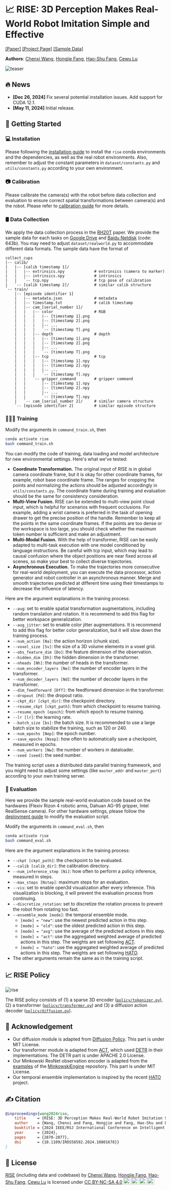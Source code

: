 # 📈 RISE: 3D Perception Makes Real-World Robot Imitation Simple and Effective

[[Paper]](https://arxiv.org/pdf/2404.12281.pdf) [[Project Page]](https://rise-policy.github.io/) [[Sample Data]](https://drive.google.com/drive/folders/1eIjPKf_g-1DjYqMTYjSzVBixjnveyD89?usp=sharing)

**Authors**: [Chenxi Wang](https://github.com/chenxi-wang), [Hongjie Fang](https://tonyfang.net/), [Hao-Shu Fang](https://fang-haoshu.github.io/), [Cewu Lu](https://www.mvig.org/)

![teaser](assets/images/teaser.jpg)

## 🔥 News

- **[Dec 26, 2024]** Fix several potential installation issues. Add support for CUDA 12.1.
- **[May 11, 2024]** Initial release.

## 🛫 Getting Started

### 💻 Installation

Please following the [installation guide](assets/docs/INSTALL.md) to install the `rise` conda environments and the dependencies, as well as the real robot environments. Also, remember to adjust the constant parameters in `dataset/constants.py` and `utils/constants.py` according to your own environment.

### 📷 Calibration

Please calibrate the camera(s) with the robot before data collection and evaluation to ensure correct spatial transformations between camera(s) and the robot. Please refer to [calibration guide](assets/docs/CALIB.md) for more details.

### 🛢️ Data Collection

We apply the data collection process in the <a href="https://rh20t.github.io/">RH20T</a> paper. We provide the sample data for each tasks on [Google Drive](https://drive.google.com/drive/folders/1eIjPKf_g-1DjYqMTYjSzVBixjnveyD89?usp=sharing) and [Baidu Netdisk](https://pan.baidu.com/s/1EO1rbXbc9qaQMhV3pHZLpw) (code: 643b). You may need to adjust `dataset/realworld.py` to accommodate different data formats. The sample data have the format of

```
collect_cups
|-- calib/
|   |-- [calib timestamp 1]/
|   |   |-- extrinsics.npy             # extrinsics (camera to marker)
|   |   |-- intrinsics.npy             # intrinsics
|   |   `-- tcp.npy                    # tcp pose of calibration
|   `-- [calib timestamp 2]/           # similar calib structure
`-- train/
    |-- [episode identifier 1]
    |   |-- metadata.json              # metadata
    |   |-- timestamp.txt              # calib timestamp  
    |   |-- cam_[serial_number 1]/    
    |   |   |-- color                  # RGB
    |   |   |   |-- [timestamp 1].png
    |   |   |   |-- [timestamp 2].png
    |   |   |   |-- ...
    |   |   |   `-- [timestamp T].png
    |   |   |-- depth                  # depth
    |   |   |   |-- [timestamp 1].png
    |   |   |   |-- [timestamp 2].png
    |   |   |   |-- ...
    |   |   |   `-- [timestamp T].png
    |   |   |-- tcp                    # tcp
    |   |   |   |-- [timestamp 1].npy
    |   |   |   |-- [timestamp 2].npy
    |   |   |   |-- ...
    |   |   |   `-- [timestamp T].npy
    |   |   `-- gripper_command        # gripper command
    |   |       |-- [timestamp 1].npy
    |   |       |-- [timestamp 2].npy
    |   |       |-- ...
    |   |       `-- [timestamp T].npy
    |   `-- cam_[serial_number 2]/     # similar camera structure
    `-- [episode identifier 2]         # similar episode structure
```

### 🧑🏻‍💻 Training

Modify the arguments in `command_train.sh`, then

```bash
conda activate rise
bash command_train.sh
```

You can modify the code of training, data loading and model architecture for new environmental settings. Here's what we've tested:
- **Coordinate Transformation.** The original input of RISE is in global camera coordinate frame, but it is okay for other coordinate frames, for example, robot base coordinate frame. The ranges for cropping the points and normalizing the actions should be adjusted accordingly in `utils/constants.py`. The coordinate frame during training and evaluation should be the same for consistency consideration.
- **Multi-View Fusion.** RISE can be extended to multi-view point cloud input, which is helpful for scenarios with frequent occlusions. For example, adding a wrist camera is preferred in the task of opening drawer to get the precise position of the handle. Remember to keep all the points in the same coordinate frames. If the points are too dense or the workspace is too large, you should check whether the maximum token number is sufficient and make an adjustment.
- **Multi-Modal Fusion.** With the help of transformer, RISE can be easily adapted to multi-task execution with one model conditioned by language instructions. Be careful with tcp input, which may lead to causal confusion where the object positions are near fixed across all scenes, so make your best to collect diverse trajectories.
- **Asynchronous Execution.** To make the trajectories more consecutive for real-world deployment, you can execute the data processor, action generator and robot controller in an asynchronous manner. Merge and smooth trajectories predicted at different time using their timestamps to decrease the influence of latency.

Here are the argument explanations in the training process:
- `--aug`: set to enable spatial transformation augmentations, including random translation and rotation. It is recommend to add this flag for better workspace generalization.
- `--aug_jitter`: set to enable color jitter augmentations. It is recommend to add this flag for better color generalization, but it will slow down the training process.
- `--num_action [Na]`: the action horizon (chunk size).
- `--voxel_size [Sv]`: the size of a 3D volume elements in a voxel grid.
- `--obs_feature_dim [Do]`: the feature dimension of the observation.
- `--hidden_dim [Dh]`: the hidden dimension in the transformer.
- `--nheads [Nh]`: the number of heads in the transformer.
- `--num_encoder_layers [Ne]`: the number of encoder layers in the transformer.
- `--num_decoder_layers [Nd]`: the number of decoder layers in the transformer.
- `--dim_feedforward [Dff]`: the feedforward dimension in the transformer.
- `--dropout [Pd]`: the dropout ratio.
- `--ckpt_dir [ckpt_dir]`: the checkpoint directory.
- `--resume_ckpt [ckpt_path]`: from which checkpoint to resume training.
- `--resume_epoch [epoch]`: from which epoch to resume training.
- `--lr [lr]`: the learning rate.
- `--batch_size [bs]`: the batch size. It is recommended to use a large batch size to stabilize the training, such as 120 or 240.
- `--num_epochs [Nep]`: the epoch number.
- `--save_epochs [Nsep]`: how often to automatically save a checkpoint, measured in epochs.
- `--num_workers [Nw]`: the number of workers in dataloader.
- `--seed [seed]`: the seed number.

The training script uses a distributed data parallel training framework, and you might need to adjust some settings (like `master_addr` and `master_port`) according to your own training server.


### 🤖 Evaluation

Here we provide the sample real-world evaluation code based on the hardwares (Flexiv Rizon 4 robotic arms, Dahuan AG-95 gripper, Intel RealSense camera). For other hardware settings, please follow the [deployment guide](assets/docs/DEPLOY.md) to modify the evaluation script.

Modify the arguments in `command_eval.sh`, then

```bash
conda activate rise
bash command_eval.sh
```

Here are the argument explanations in the training process:
- `--ckpt [ckpt_path]`: the checkpoint to be evaluated.
- `--calib [calib_dir]`: the calibration directory.
- `--num_inference_step [Ni]`: how often to perform a policy inference, measured in steps.
- `--max_steps [Nstep]`: maximum steps for an evaluation.
- `--vis`: set to enable open3d visualization after every inference. This visualization is blocking, it will prevent the evaluation process from continuing.
- `--discretize_rotation`: set to discretize the rotation process to prevent the robot from rotating too fast.
- `--ensemble_mode [mode]`: the temporal ensemble mode.
  + `[mode] = "new"`: use the newest predicted action in this step.
  + `[mode] = "old"`: use the oldest predicted action in this step.
  + `[mode] = "avg"`: use the average of the predicted actions in this step.
  + `[mode] = "act"`: use the aggregated weighted average of predicted actions in this step. The weights are set following [ACT](https://github.com/tonyzhaozh/act).
  + `[mode] = "hato"`: use the aggregated weighted average of predicted actions in this step. The weights are set following [HATO](https://github.com/ToruOwO/hato).
- The other arguments remain the same as in the training script.

## 📈 RISE Policy

![rise](assets/images/model.jpg)

The RISE policy consists of (1) a sparse 3D encoder ([`policy/tokenizer.py`](policy/tokenizer.py)), (2) a transformer ([`policy/transformer.py`](policy/transformer.py)) and (3) a diffusion action decoder ([`policy/diffusion.py`](policy/diffusion.py)).

## 🙏 Acknowledgement

- Our diffusion module is adapted from [Diffusion Policy](https://github.com/real-stanford/diffusion_policy). This part is under MIT License.
- Our transformer module is adapted from [ACT](https://github.com/tonyzhaozh/act), which used [DETR](https://github.com/facebookresearch/detr) in their implementations. The DETR part is under APACHE 2.0 License.
- Our Minkowski ResNet observation encoder is adapted from the [examples](https://github.com/NVIDIA/MinkowskiEngine/blob/master/examples) of the [MinkowskiEngine](https://github.com/NVIDIA/MinkowskiEngine) repository. This part is under MIT License.
- Our temporal ensemble implementation is inspired by the recent [HATO](https://github.com/ToruOwO/hato) project.

## ✍️ Citation

```bibtex
@inproceedings{wang2024rise,
    title     = {RISE: 3D Perception Makes Real-World Robot Imitation Simple and Effective},
    author    = {Wang, Chenxi and Fang, Hongjie and Fang, Hao-Shu and Lu, Cewu},
    booktitle = {2024 IEEE/RSJ International Conference on Intelligent Robots and Systems (IROS)}, 
    year      = {2024},
    pages     = {2870-2877},
    doi       = {10.1109/IROS58592.2024.10801678}}
}
```

## 📃 License

<p xmlns:cc="http://creativecommons.org/ns#" xmlns:dct="http://purl.org/dc/terms/"><a property="dct:title" rel="cc:attributionURL" href="https://rise-policy.github.io/">RISE</a> (including data and codebase) by <a rel="cc:attributionURL dct:creator" property="cc:attributionName" href="https://github.com/chenxi-wang">Chenxi Wang</a>, <a href="https://tonyfang.net/">Hongjie Fang</a>, <a href="https://fang-haoshu.github.io/">Hao-Shu Fang</a>, <a href="https://www.mvig.org/">Cewu Lu</a> is licensed under <a href="https://creativecommons.org/licenses/by-nc-sa/4.0/?ref=chooser-v1" target="_blank" rel="license noopener noreferrer" style="display:inline-block;">CC BY-NC-SA 4.0<img style="height:22px!important;margin-left:3px;vertical-align:text-bottom;" src="https://mirrors.creativecommons.org/presskit/icons/cc.svg?ref=chooser-v1" alt=""><img style="height:22px!important;margin-left:3px;vertical-align:text-bottom;" src="https://mirrors.creativecommons.org/presskit/icons/by.svg?ref=chooser-v1" alt=""><img style="height:22px!important;margin-left:3px;vertical-align:text-bottom;" src="https://mirrors.creativecommons.org/presskit/icons/nc.svg?ref=chooser-v1" alt=""><img style="height:22px!important;margin-left:3px;vertical-align:text-bottom;" src="https://mirrors.creativecommons.org/presskit/icons/sa.svg?ref=chooser-v1" alt=""></a></p>
